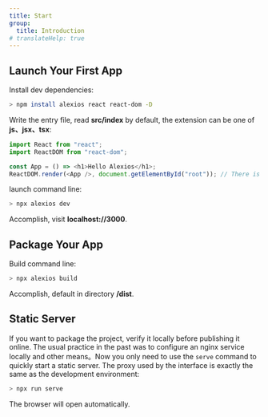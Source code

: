 ```yaml
---
title: Start
group:
  title: Introduction
# translateHelp: true
---
```


## <strong>Launch Your First App</strong>

Install dev dependencies:

```bash
> npm install alexios react react-dom -D
```

Write the entry file, read <b>src/index</b> by default, the extension can be one of <b>js、jsx、tsx</b>:

```js
import React from "react";
import ReactDOM from "react-dom";

const App = () => <h1>Hello Alexios</h1>;
ReactDOM.render(<App />, document.getElementById("root")); // There is a node with id root by default in html
```

launch command line:

```bash
> npx alexios dev
```

Accomplish, visit <b>localhost://3000</b>.

## <strong>Package Your App</strong>

Build command line:

```bash
> npx alexios build
```

Accomplish, default in directory <b>/dist</b>.

## <strong>Static Server</strong>

If you want to package the project, verify it locally before publishing it online. The usual practice in the past was to configure an nginx service locally and other means。Now you only need to use the `serve` command to quickly start a static server. The proxy used by the interface is exactly the same as the development environment:

```bash
> npx run serve
```

The browser will open automatically.
